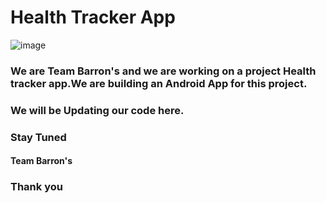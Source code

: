 # Health Tracker App
![image](https://drive.google.com/u/0/uc?id=14AnhBQGRyIEa0gTNFkAA9l6qaF-FzmEf&export=download)
### We are Team Barron's and we are working on a project Health tracker app.We are building an Android App for this project.
### We will be Updating our code here.
### Stay Tuned 
#### Team Barron's
### Thank you
